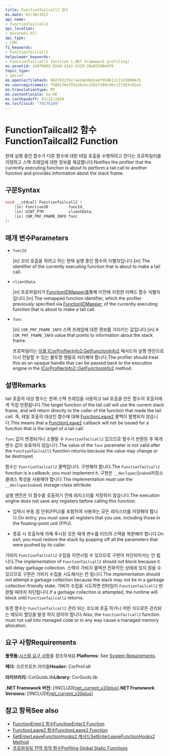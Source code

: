 ```yaml
---
title: FunctionTailcall2 함수
ms.date: 03/30/2017
api_name:
- FunctionTailcall2
api_location:
- mscorwks.dll
api_type:
- COM
f1_keywords:
- FunctionTailcall2
helpviewer_keywords:
- FunctionTailcall2 function [.NET Framework profiling]
ms.assetid: 249f9892-b5a9-41e1-b329-28a925904df6
topic_type:
- apiref
ms.openlocfilehash: 60276327617ae24e9bdcebf958613c21d3808429
ms.sourcegitcommit: 7588136e355e10cbc2582f389c90c127363c02a5
ms.translationtype: MT
ms.contentlocale: ko-KR
ms.lasthandoff: 03/12/2020
ms.locfileid: "79175189"
---
```

# <a name="functiontailcall2-function"></a><span data-ttu-id="18978-102">FunctionTailcall2 함수</span><span class="sxs-lookup"><span data-stu-id="18978-102">FunctionTailcall2 Function</span></span>
<span data-ttu-id="18978-103">현재 실행 중인 함수가 다른 함수에 대한 테일 호출을 수행하려고 한다는 프로파일러를 지정하고 스택 프레임에 대한 정보를 제공합니다.</span><span class="sxs-lookup"><span data-stu-id="18978-103">Notifies the profiler that the currently executing function is about to perform a tail call to another function and provides information about the stack frame.</span></span>  
  
## <a name="syntax"></a><span data-ttu-id="18978-104">구문</span><span class="sxs-lookup"><span data-stu-id="18978-104">Syntax</span></span>  
  
```cpp
void __stdcall FunctionTailcall2 (  
    [in] FunctionID         funcId,
    [in] UINT_PTR           clientData,
    [in] COR_PRF_FRAME_INFO func  
);  
```  
  
## <a name="parameters"></a><span data-ttu-id="18978-105">매개 변수</span><span class="sxs-lookup"><span data-stu-id="18978-105">Parameters</span></span>

- `funcId`

  <span data-ttu-id="18978-106">\[in] 꼬리 호출을 하려고 하는 현재 실행 중인 함수의 식별자입니다.</span><span class="sxs-lookup"><span data-stu-id="18978-106">\[in] The identifier of the currently executing function that is about to make a tail call.</span></span>

- `clientData`

  <span data-ttu-id="18978-107">\[in] 프로파일러가 [FunctionIDMapper를](functionidmapper-function.md)통해 이전에 지정한 리메드 함수 식별자입니다.</span><span class="sxs-lookup"><span data-stu-id="18978-107">\[in] The remapped function identifier, which the profiler previously specified via [FunctionIDMapper](functionidmapper-function.md), of the currently executing function that is about to make a tail call.</span></span>
  
- `func`

  <span data-ttu-id="18978-108">\[in] `COR_PRF_FRAME_INFO` 스택 프레임에 대한 정보를 가리키는 값입니다.</span><span class="sxs-lookup"><span data-stu-id="18978-108">\[in] A `COR_PRF_FRAME_INFO` value that points to information about the stack frame.</span></span>

  <span data-ttu-id="18978-109">프로파일러는 [이를 ICorProfilerInfo2:GetFunctionInfo2](icorprofilerinfo2-getfunctioninfo2-method.md) 메서드의 실행 엔진으로 다시 전달할 수 있는 불투명 핸들로 처리해야 합니다.</span><span class="sxs-lookup"><span data-stu-id="18978-109">The profiler should treat this as an opaque handle that can be passed back to the execution engine in the [ICorProfilerInfo2::GetFunctionInfo2](icorprofilerinfo2-getfunctioninfo2-method.md) method.</span></span>

## <a name="remarks"></a><span data-ttu-id="18978-110">설명</span><span class="sxs-lookup"><span data-stu-id="18978-110">Remarks</span></span>  
 <span data-ttu-id="18978-111">tail 호출의 대상 함수는 현재 스택 프레임을 사용하고 tail 호출을 만든 함수의 호출자에게 직접 반환됩니다.</span><span class="sxs-lookup"><span data-stu-id="18978-111">The target function of the tail call will use the current stack frame, and will return directly to the caller of the function that made the tail call.</span></span> <span data-ttu-id="18978-112">즉, 테일 호출의 대상인 함수에 대해 [FunctionLeave2](functionleave2-function.md) 콜백이 발행되지 않습니다.</span><span class="sxs-lookup"><span data-stu-id="18978-112">This means that a [FunctionLeave2](functionleave2-function.md) callback will not be issued for a function that is the target of a tail call.</span></span>  
  
 <span data-ttu-id="18978-113">`func` 값이 변경되거나 소멸될 수 `FunctionTailcall2` 있으므로 함수가 반환된 후 매개 변수 값이 유효하지 않습니다.</span><span class="sxs-lookup"><span data-stu-id="18978-113">The value of the `func` parameter is not valid after the `FunctionTailcall2` function returns because the value may change or be destroyed.</span></span>  
  
 <span data-ttu-id="18978-114">함수는 `FunctionTailcall2` 콜백입니다. 구현해야 합니다.</span><span class="sxs-lookup"><span data-stu-id="18978-114">The `FunctionTailcall2` function is a callback; you must implement it.</span></span> <span data-ttu-id="18978-115">구현은 `__declspec`()`naked`저장소 클래스 특성을 사용해야 합니다.</span><span class="sxs-lookup"><span data-stu-id="18978-115">The implementation must use the `__declspec`(`naked`) storage-class attribute.</span></span>  
  
 <span data-ttu-id="18978-116">실행 엔진은 이 함수를 호출하기 전에 레지스터를 저장하지 않습니다.</span><span class="sxs-lookup"><span data-stu-id="18978-116">The execution engine does not save any registers before calling this function.</span></span>  
  
- <span data-ttu-id="18978-117">입력시 부동 점 단위(FPU)를 포함하여 사용하는 모든 레지스터를 저장해야 합니다.</span><span class="sxs-lookup"><span data-stu-id="18978-117">On entry, you must save all registers that you use, including those in the floating-point unit (FPU).</span></span>  
  
- <span data-ttu-id="18978-118">종료 시 호출자에 의해 푸시된 모든 매개 변수를 터뜨려 스택을 복원해야 합니다.</span><span class="sxs-lookup"><span data-stu-id="18978-118">On exit, you must restore the stack by popping off all the parameters that were pushed by its caller.</span></span>  
  
 <span data-ttu-id="18978-119">가비지 `FunctionTailcall2` 수집을 지연시킬 수 있으므로 구현이 차단되어서는 안 됩니다.</span><span class="sxs-lookup"><span data-stu-id="18978-119">The implementation of `FunctionTailcall2` should not block because it will delay garbage collection.</span></span> <span data-ttu-id="18978-120">스택이 가비지 콜렉션 친화적인 상태에 있지 않을 수 있으므로 구현은 가비지 수집을 시도해서는 안 됩니다.</span><span class="sxs-lookup"><span data-stu-id="18978-120">The implementation should not attempt a garbage collection because the stack may not be in a garbage collection-friendly state.</span></span> <span data-ttu-id="18978-121">가비지 수집을 시도하면 런타임이 `FunctionTailcall2` 반환될 때까지 차단됩니다.</span><span class="sxs-lookup"><span data-stu-id="18978-121">If a garbage collection is attempted, the runtime will block until `FunctionTailcall2` returns.</span></span>  
  
 <span data-ttu-id="18978-122">또한 함수는 `FunctionTailcall2` 관리 되는 코드에 호출 하거나 어떤 식으로든 관리되는 메모리 할당을 발생 하지 않아야 합니다.</span><span class="sxs-lookup"><span data-stu-id="18978-122">Also, the `FunctionTailcall2` function must not call into managed code or in any way cause a managed memory allocation.</span></span>  
  
## <a name="requirements"></a><span data-ttu-id="18978-123">요구 사항</span><span class="sxs-lookup"><span data-stu-id="18978-123">Requirements</span></span>  
 <span data-ttu-id="18978-124">**플랫폼:**[시스템 요구 사항](../../../../docs/framework/get-started/system-requirements.md)을 참조하세요.</span><span class="sxs-lookup"><span data-stu-id="18978-124">**Platforms:** See [System Requirements](../../../../docs/framework/get-started/system-requirements.md).</span></span>  
  
 <span data-ttu-id="18978-125">**헤더:** 코르프로프.아이들</span><span class="sxs-lookup"><span data-stu-id="18978-125">**Header:** CorProf.idl</span></span>  
  
 <span data-ttu-id="18978-126">**라이브러리:** CorGuids.lib</span><span class="sxs-lookup"><span data-stu-id="18978-126">**Library:** CorGuids.lib</span></span>  
  
 <span data-ttu-id="18978-127">**.NET Framework 버전:** [!INCLUDE[net_current_v20plus](../../../../includes/net-current-v20plus-md.md)]</span><span class="sxs-lookup"><span data-stu-id="18978-127">**.NET Framework Versions:** [!INCLUDE[net_current_v20plus](../../../../includes/net-current-v20plus-md.md)]</span></span>  
  
## <a name="see-also"></a><span data-ttu-id="18978-128">참고 항목</span><span class="sxs-lookup"><span data-stu-id="18978-128">See also</span></span>

- [<span data-ttu-id="18978-129">FunctionEnter2 함수</span><span class="sxs-lookup"><span data-stu-id="18978-129">FunctionEnter2 Function</span></span>](functionenter2-function.md)
- [<span data-ttu-id="18978-130">FunctionLeave2 함수</span><span class="sxs-lookup"><span data-stu-id="18978-130">FunctionLeave2 Function</span></span>](functionleave2-function.md)
- [<span data-ttu-id="18978-131">SetEnterLeaveFunctionHooks2 메서드</span><span class="sxs-lookup"><span data-stu-id="18978-131">SetEnterLeaveFunctionHooks2 Method</span></span>](icorprofilerinfo2-setenterleavefunctionhooks2-method.md)
- [<span data-ttu-id="18978-132">프로파일링 전역 정적 함수</span><span class="sxs-lookup"><span data-stu-id="18978-132">Profiling Global Static Functions</span></span>](profiling-global-static-functions.md)
